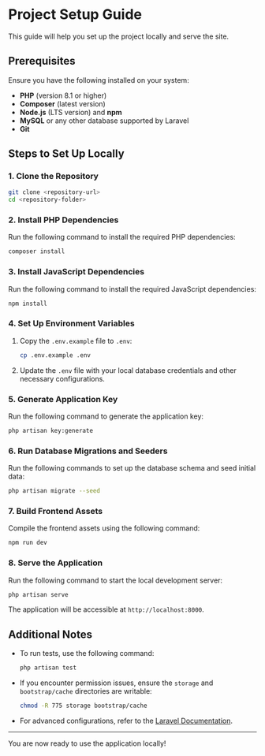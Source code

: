 # Project Setup Guide

This guide will help you set up the project locally and serve the site.

## Prerequisites

Ensure you have the following installed on your system:

- **PHP** (version 8.1 or higher)
- **Composer** (latest version)
- **Node.js** (LTS version) and **npm**
- **MySQL** or any other database supported by Laravel
- **Git**

## Steps to Set Up Locally

### 1. Clone the Repository

```bash
git clone <repository-url>
cd <repository-folder>
```

### 2. Install PHP Dependencies

Run the following command to install the required PHP dependencies:

```bash
composer install
```

### 3. Install JavaScript Dependencies

Run the following command to install the required JavaScript dependencies:

```bash
npm install
```

### 4. Set Up Environment Variables

1. Copy the `.env.example` file to `.env`:

   ```bash
   cp .env.example .env
   ```

2. Update the `.env` file with your local database credentials and other necessary configurations.

### 5. Generate Application Key

Run the following command to generate the application key:

```bash
php artisan key:generate
```

### 6. Run Database Migrations and Seeders

Run the following commands to set up the database schema and seed initial data:

```bash
php artisan migrate --seed
```

### 7. Build Frontend Assets

Compile the frontend assets using the following command:

```bash
npm run dev
```

### 8. Serve the Application

Run the following command to start the local development server:

```bash
php artisan serve
```

The application will be accessible at `http://localhost:8000`.

## Additional Notes

- To run tests, use the following command:

  ```bash
  php artisan test
  ```

- If you encounter permission issues, ensure the `storage` and `bootstrap/cache` directories are writable:

  ```bash
  chmod -R 775 storage bootstrap/cache
  ```

- For advanced configurations, refer to the [Laravel Documentation](https://laravel.com/docs).

---

You are now ready to use the application locally!
